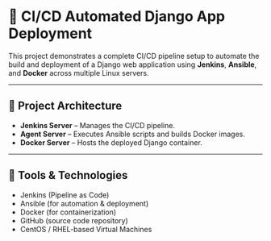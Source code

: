 # 🚀 CI/CD Automated Django App Deployment

This project demonstrates a complete CI/CD pipeline setup to automate the build and deployment of a Django web application using **Jenkins**, **Ansible**, and **Docker** across multiple Linux servers.

---

## 📌 Project Architecture

- **Jenkins Server** – Manages the CI/CD pipeline.
- **Agent Server** – Executes Ansible scripts and builds Docker images.
- **Docker Server** – Hosts the deployed Django container.

---

## 🔧 Tools & Technologies

- Jenkins (Pipeline as Code)
- Ansible (for automation & deployment)
- Docker (for containerization)
- GitHub (source code repository)
- CentOS / RHEL-based Virtual Machines
 
